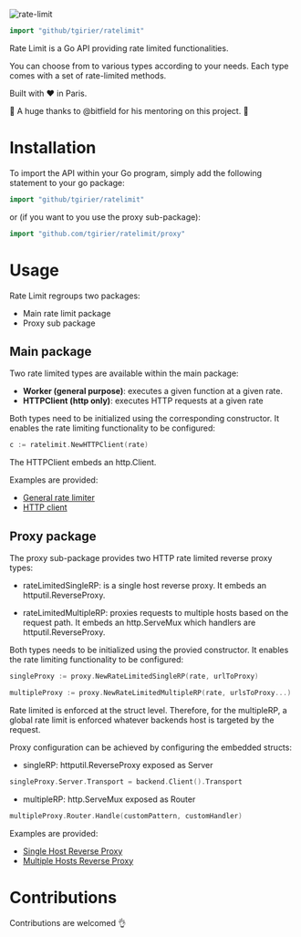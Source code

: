 ![rate-limit](https://i.imgur.com/QN5jTS7.gif)

```Go
import "github/tgirier/ratelimit"
```

Rate Limit is a Go API providing rate limited functionalities.

You can choose from to various types according to your needs.
Each type comes with a set of rate-limited methods.

Built with :heart: in Paris.

:raised_hands: A huge thanks to @bitfield for his mentoring on this project. :raised_hands:

# Installation

To import the API within your Go program, simply add the following statement to your go package:
```Go
import "github/tgirier/ratelimit"
```
or (if you want to you use the proxy sub-package):
```Go
import "github.com/tgirier/ratelimit/proxy"
```

# Usage

Rate Limit regroups two packages:
- Main rate limit package
- Proxy sub package

## Main package

Two rate limited types are available within the main package:
- **Worker (general purpose)**: executes a given function at a given rate.
- **HTTPClient (http only)**: executes HTTP requests at a given rate

Both types need to be initialized using the corresponding constructor. It enables the rate limiting functionality to be configured:
```Go
c := ratelimit.NewHTTPClient(rate)
```

The HTTPClient embeds an http.Client.

Examples are provided:
- [General rate limiter](examples/general-rate-limit/main.go)
- [HTTP client](examples/http-client/main.go)

## Proxy package

The proxy sub-package provides two HTTP rate limited reverse proxy types:

- rateLimitedSingleRP: is a single host reverse proxy.
It embeds an httputil.ReverseProxy.

- rateLimitedMultipleRP: proxies requests to multiple hosts based on the request path.
It embeds an http.ServeMux which handlers are httputil.ReverseProxy. 

Both types needs to be initialized using the provied constructor. It enables the rate limiting functionality to be configured:
```Go
singleProxy := proxy.NewRateLimitedSingleRP(rate, urlToProxy)
```

```Go
multipleProxy := proxy.NewRateLimitedMultipleRP(rate, urlsToProxy...)
```

Rate limited is enforced at the struct level.
Therefore, for the multipleRP, a global rate limit is enforced whatever  backends host is targeted by the request.

Proxy configuration can be achieved by configuring the embedded structs:

- singleRP: httputil.ReverseProxy exposed as Server
```Go
singleProxy.Server.Transport = backend.Client().Transport
```
- multipleRP: http.ServeMux exposed as Router
```Go
multipleProxy.Router.Handle(customPattern, customHandler)
```
Examples are provided:
- [Single Host Reverse Proxy](examples/http-single-reverse-proxy/main.go)
- [Multiple Hosts Reverse Proxy](examples/http-multiple-reverse-proxy/main.go)


# Contributions

Contributions are welcomed :ok_hand:
